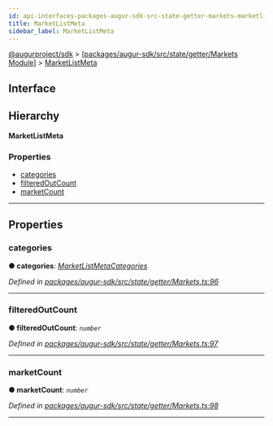 ```yaml
---
id: api-interfaces-packages-augur-sdk-src-state-getter-markets-marketlistmeta
title: MarketListMeta
sidebar_label: MarketListMeta
---
```


[@augurproject/sdk](api-readme.md) > [[packages/augur-sdk/src/state/getter/Markets Module]](api-modules-packages-augur-sdk-src-state-getter-markets-module.md) > [MarketListMeta](api-interfaces-packages-augur-sdk-src-state-getter-markets-marketlistmeta.md)

## Interface

## Hierarchy

**MarketListMeta**

### Properties

* [categories](api-interfaces-packages-augur-sdk-src-state-getter-markets-marketlistmeta.md#categories)
* [filteredOutCount](api-interfaces-packages-augur-sdk-src-state-getter-markets-marketlistmeta.md#filteredoutcount)
* [marketCount](api-interfaces-packages-augur-sdk-src-state-getter-markets-marketlistmeta.md#marketcount)

---

## Properties

<a id="categories"></a>

###  categories

**● categories**: *[MarketListMetaCategories](api-interfaces-packages-augur-sdk-src-state-getter-markets-marketlistmetacategories.md)*

*Defined in [packages/augur-sdk/src/state/getter/Markets.ts:96](https://github.com/AugurProject/augur/blob/0ea8996003/packages/augur-sdk/src/state/getter/Markets.ts#L96)*

___
<a id="filteredoutcount"></a>

###  filteredOutCount

**● filteredOutCount**: *`number`*

*Defined in [packages/augur-sdk/src/state/getter/Markets.ts:97](https://github.com/AugurProject/augur/blob/0ea8996003/packages/augur-sdk/src/state/getter/Markets.ts#L97)*

___
<a id="marketcount"></a>

###  marketCount

**● marketCount**: *`number`*

*Defined in [packages/augur-sdk/src/state/getter/Markets.ts:98](https://github.com/AugurProject/augur/blob/0ea8996003/packages/augur-sdk/src/state/getter/Markets.ts#L98)*

___

